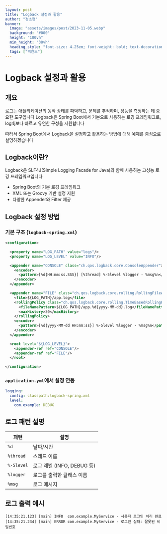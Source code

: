```yaml
---
layout: post  
title: "Logback 설정과 활용"
author: "정소현"
banner:
  image: "assets/images/post/2023-11-05.webp"
  background: "#000"
  height: "100vh"
  min_height: "38vh"
  heading_style: "font-size: 4.25em; font-weight: bold; text-decoration: underline"
  tags: ["백엔드"]
---
```


# Logback 설정과 활용

## 개요
로그는 애플리케이션의 동작 상태를 파악하고, 문제를 추적하며, 성능을 측정하는 데 중요한 도구입니다
Logback은 Spring Boot에서 기본으로 사용하는 로깅 프레임워크로, log4j보다 빠르고 유연한 구성을 지원합니다

따라서 Spring Boot에서 Logback을 설정하고 활용하는 방법에 대해 예제를 중심으로 설명하겠습니다

## Logback이란?
Logback은 SLF4J(Simple Logging Facade for Java)와 함께 사용하는 고성능 로깅 프레임워크입니다
* Spring Boot의 기본 로깅 프레임워크
* XML 또는 Groovy 기반 설정 지원
* 다양한 Appender와 Filter 제공

## Logback 설정 방법
### 기본 구조 (`logback-spring.xml`)
```xml
<configuration>

  <property name="LOG_PATH" value="logs"/>
  <property name="LOG_LEVEL" value="INFO"/>

  <appender name="CONSOLE" class="ch.qos.logback.core.ConsoleAppender">
    <encoder>
      <pattern>[%d{HH:mm:ss.SSS}] [%thread] %-5level %logger - %msg%n</pattern>
    </encoder>
  </appender>

  <appender name="FILE" class="ch.qos.logback.core.rolling.RollingFileAppender">
    <file>${LOG_PATH}/app.log</file>
    <rollingPolicy class="ch.qos.logback.core.rolling.TimeBasedRollingPolicy">
      <fileNamePattern>${LOG_PATH}/app.%d{yyyy-MM-dd}.log</fileNamePattern>
      <maxHistory>30</maxHistory>
    </rollingPolicy>
    <encoder>
      <pattern>[%d{yyyy-MM-dd HH:mm:ss}] %-5level %logger - %msg%n</pattern>
    </encoder>
  </appender>

  <root level="${LOG_LEVEL}">
    <appender-ref ref="CONSOLE"/>
    <appender-ref ref="FILE"/>
  </root>

</configuration>

```
### `application.yml`에서 설정 연동
```yaml
logging:
  config: classpath:logback-spring.xml
  level:
    com.example: DEBUG
```

## 로그 패턴 설명
| 패턴         | 설명                    |
| ---------- | --------------------- |
| `%d`       | 날짜/시간                 |
| `%thread`  | 스레드 이름                |
| `%-5level` | 로그 레벨 (INFO, DEBUG 등) |
| `%logger`  | 로그를 출력한 클래스 이름        |
| `%msg`     | 로그 메시지                |

## 로그 출력 예시
```text
[14:35:21.123] [main] INFO  com.example.MyService - 사용자 로그인 처리 완료
[14:35:21.234] [main] ERROR com.example.MyService - 로그인 실패: 잘못된 비밀번호
```
